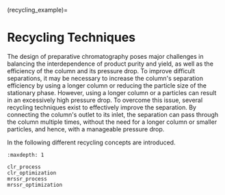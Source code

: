 (recycling_example)=
# Recycling Techniques

The design of preparative chromatography poses major challenges in balancing the interdependence of product purity and yield, as well as the efficiency of the column and its pressure drop.
To improve difficult separations, it may be necessary to increase the column's separation efficiency by using a longer column or reducing the particle size of the stationary phase.
However, using a longer column or a particles can result in an excessively high pressure drop.
To overcome this issue, several recycling techniques exist to effectively improve the separation.
By connecting the column's outlet to its inlet, the separation can pass through the column multiple times, without the need for a longer column or smaller particles, and hence, with a manageable pressure drop.

In the following different recycling concepts are introduced.

```{toctree}
:maxdepth: 1

clr_process
clr_optimization
mrssr_process
mrssr_optimization
```
